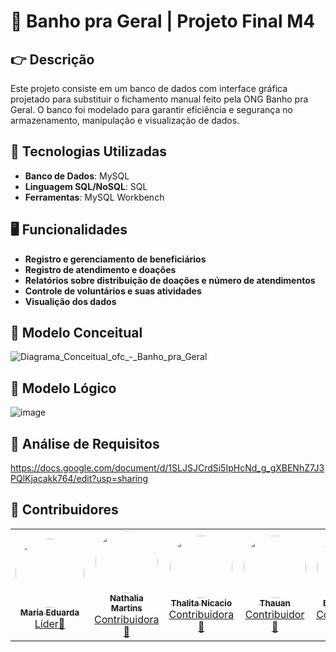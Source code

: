 # :shower: Banho pra Geral | Projeto Final M4

## :point_right: Descrição
Este projeto consiste em um banco de dados com interface gráfica projetado para substituir o fichamento manual feito pela ONG Banho pra Geral. O banco foi modelado para garantir eficiência e segurança no armazenamento, manipulação e visualização de dados.


## :wrench: Tecnologias Utilizadas
- **Banco de Dados**: MySQL
- **Linguagem SQL/NoSQL**: SQL
- **Ferramentas**: MySQL Workbench

## :desktop_computer: Funcionalidades
- **Registro e gerenciamento de beneficiários**
- **Registro de atendimento e doações**
- **Relatórios sobre distribuição de doações e número de atendimentos**
- **Controle de voluntários e suas atividades**
- **Visualição dos dados**


## :safety_pin: Modelo Conceitual
![Diagrama_Conceitual_ofc_-_Banho_pra_Geral](https://github.com/user-attachments/assets/fbca2ffc-cac7-4695-b897-0e315b5575c2)


## :safety_pin: Modelo Lógico 
![image](https://github.com/user-attachments/assets/b58b592a-0744-44be-b813-0e767219f423)



## :safety_pin: Análise de Requisitos 
https://docs.google.com/document/d/1SLJSJCrdSi5IpHcNd_g_gXBENhZ7J3PQlKjacakk764/edit?usp=sharing


## :space_invader: Contribuidores
<table>
  <tr>
     <td align="center">
      <a href="#"><img style="border-radius: 50%;" src="https://github.com/user-attachments/assets/8520495f-4fb5-4ec3-a7f6-a4c212785395" width="110px;" alt=""/>
      <br /><sub><b>Maria Eduarda</b></sub></a><br/><a href="https://www.linkedin.com/in/maria-eduarda-sant%E2%80%99anna-09a342301/" title="Contribuidor">Líder🚀</a>
    </td>
    <td align="center">
      <a href="#"><img style="border-radius: 50%;" src="https://github.com/user-attachments/assets/7750efda-4c62-48f7-b3e6-7e3d57cf434a" width="100px;" alt=""/>
      <br /><sub><b>Nathalia Martins</b></sub></a><br /><a href="https://www.linkedin.com/in/nathalia-flores-1811n2004/" title="Contribuidor">Contribuidora🚀</a>
    </td>
    <td align="center">
      <a href="#"><img style="border-radius: 50%;" src="https://github.com/user-attachments/assets/75b01164-6ec7-4ab9-aac4-2a386fb531e0" width="100px" alt=""/>
      <br /><sub><b>Thalita Nicacio</b></sub></a><br /><a href="https://www.linkedin.com/in/thalita-ribeiro-0022292b5/" title="Contribuidor">Contribuidora🚀</a>
    </td>
    <td align="center">
      <a href="#"><img style="border-radius: 50%;" src="https://github.com/user-attachments/assets/be503ce4-e95a-4f28-8563-1b804c221c1b" width="100px;" alt=""/>
      <br /><sub><b>Thauan</b></sub></a><br /><a href="https://www.linkedin.com/in/thauan-carneiro-0428th/" title="Contribuidor">Contribuidor🚀</a>
    </td>
    <td align="center">
      <a href="#"><img style="border-radius: 50%;" src="https://github.com/user-attachments/assets/88d949ca-a7a7-4be3-934e-ce1bd1ae8657" width="100px;" alt=""/>
      <br /><sub><b>Biatriz Vilela</b></sub></a><br /><a href="https://www.linkedin.com/in/bia-vilela-795b0134a/" title="Contribuidor">Contribuidora🚀</a>
    </td>
    <td align="center">
      <a href="#"><img style="border-radius: 50%;" src="https://github.com/user-attachments/assets/c3883794-fae5-4261-a50f-c05e7bf5a57b" width="100px;" alt=""/>
      <br /><sub><b>Mateus Felipe</b></sub></a><br /><a href="https://www.linkedin.com/in/mateus-felipe-1a853734a/" title="Contribuidor">Contribuidor🚀</a>
    </td>
    <td align="center">
      <a href="#"><img style="border-radius: 50%;" src="https://github.com/user-attachments/assets/57c1ed49-fde5-4f05-bcc7-6fd8d8f6874f" width="100px;" alt=""/>
      <br /><sub><b>Gabrielly Pimentel</b></sub></a><br /><a href="https://www.linkedin.com/in/gabrielly-pimentel-18a33a2b1/" title="Contribuidor">Contribuidora🚀</a>
    </td>
  </tr>
</table>
